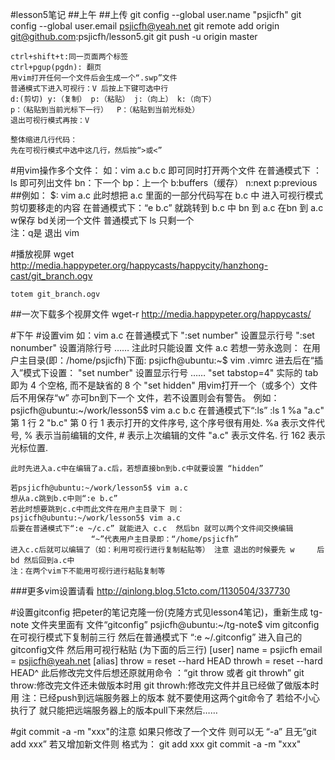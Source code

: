#lesson5笔记
##上午
##上传
    git config --global user.name "psjicfh"
    git config --global user.email psjicfh@yeah.net
    git remote add origin git@github.com:psjicfh/lesson5.git
    git push -u origin master

    ctrl+shift+t:同一页面两个标签
    ctrl+pgup(pgdn): 翻页
    用vim打开任何一个文件后会生成一个“.swp”文件
    普通模式下进入可视行：V 后按上下键可选中行
    d:(剪切) y:（复制） p:（粘贴） j:（向上） k:（向下）
    p：（粘贴到当前光标下一行）  P：（粘贴到当前光标处）
    退出可视行模式再按：V
    
    整体缩进几行代码：
    先在可视行模式中选中这几行，然后按“>或<”

#用vim操作多个文件：
    如：vim a.c b.c 即可同时打开两个文件
    在普通模式下 ：ls 即可列出文件
    bn：下一个 bp：上一个 b:buffers（缓存） n:next  p:previous
##例如：
    $: vim a.c  此时想把 a.c 里面的一部分代码写在 b.c 中
    进入可视行模式 剪切要移走的内容
    在普通模式下：“e b.c” 就跳转到 b.c 中
    bn 到 a.c  在bn 到 a.c  w保存 bd关闭一个文件
    普通模式下 ls  只剩一个  
    注：q是 退出 vim


#播放视屏
    wget http://media.happypeter.org/happycasts/happycity/hanzhong-cast/git_branch.ogv

    totem git_branch.ogv

##一次下载多个视屏文件
    wget-r http://media.happypeter.org/happycasts/



#下午
#设置vim
    如：vim a.c 在普通模式下
	":set number"         设置显示行号
	":set nonumber"       设置消除行号
    ……
	注此时只能设置 文件 a.c 若想一劳永逸则：
    在用户主目录(即：/home/psjicfh)下面:
	psjicfh@ubuntu:~$ vim .vimrc
	进去后在“插入”模式下设置：
	"set number"         设置显示行号
    ……
    "set tabstop=4"      实际的 tab 即为 4 个空格, 而不是缺省的 8 个
	"set hidden"		 用vim打开一个（或多个）文件后不用保存“w” 亦可bn到下一个						 文件，若不设置则会有警告。
	例如：
	psjicfh@ubuntu:~/work/lesson5$ vim a.c b.c
	在普通模式下“:ls”
		:ls
				  1 %a   "a.c"                          第 1 行
				  2      "b.c"                          第 0 行
					 1 表示打开的文件序号, 这个序号很有用处.
                     %a              表示文件代号, % 表示当前编辑的文件,
                                     # 表示上次编辑的文件
                     "a.c"   表示文件名.
                     行 162          表示光标位置.

	此时先进入a.c中在编辑了a.c后，若想直接bn到b.c中就要设置 “hidden”

	若psjicfh@ubuntu:~/work/lesson5$ vim a.c
    想从a.c跳到b.c中则“:e b.c”
	若此时想要跳到c.c中而此文件在用户主目录下 则：
	psjicfh@ubuntu:~/work/lesson5$ vim a.c
	后要在普通模式下“:e ~/c.c” 就能进入 c.c  然后bn 就可以两个文件间交换编辑
					  “~”代表用户主目录即：“/home/psjicfh”
    进入c.c后就可以编辑了（如：利用可视行进行复制粘贴等） 注意 退出的时候要先 w     后 bd 然后回到a.c中
	注：在两个vim下不能用可视行进行粘贴复制等
    
###更多vim设置请看   http://qinlong.blog.51cto.com/1130504/337730

#设置gitconfig
	把peter的笔记克隆一份(克隆方式见lesson4笔记)，重新生成 tg-note 文件夹里面有		文件“gitconfig”
    psjicfh@ubuntu:~/tg-note$ vim gitconfig
	在可视行模式下复制前三行  然后在普通模式下 “:e ~/.gitconfig” 进入自己的
	gitconfig文件 然后用可视行粘贴 (为下面的后三行)
		[user]
			name = psjicfh
			email = psjicfh@yeah.net
		[alias]
			throw = reset --hard HEAD
			throwh = reset --hard HEAD^	
	此后修改完文件后想还原就用命令 ：“git throw 或者 git throwh”
    git throw:修改完文件还未做版本时用
    git throwh:修改完文件并且已经做了做版本时用
	注：已经push到远端服务器上的版本 就不要使用这两个git命令了
	若给不小心执行了 就只能把远端服务器上的版本pull下来然后……

#git commit -a -m "xxx"的注意
    如果只修改了一个文件 则可以无 “-a” 且无“git add xxx”
    若又增加新文件则 格式为：
    git add xxx
 	git commit -a -m "xxx"
